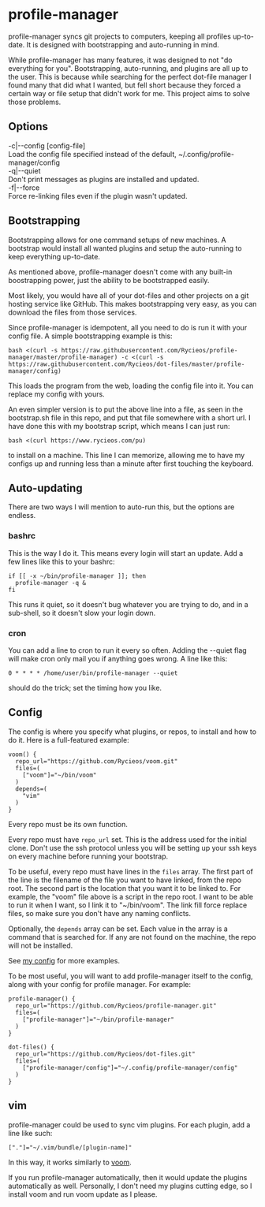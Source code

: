 # profile-manager

profile-manager syncs git projects to computers, keeping all profiles
up-to-date. It is designed with bootstrapping and auto-running in mind.

While profile-manager has many features, it was designed to not "do everything
for you". Bootstrapping, auto-running, and plugins are all up to the user. This
is because while searching for the perfect dot-file manager I found many that
did what I wanted, but fell short because they forced a certain way or file
setup that didn't work for me. This project aims to solve those problems.

## Options
 -c|--config [config-file]  
    Load the config file specified instead of the default,
    ~/.config/profile-manager/config  
 -q|--quiet  
    Don't print messages as plugins are installed and updated.  
 -f|--force  
    Force re-linking files even if the plugin wasn't updated.  

## Bootstrapping

Bootstrapping allows for one command setups of new machines. A bootstrap would
install all wanted plugins and setup the auto-running to keep everything
up-to-date.

As mentioned above, profile-manager doesn't come with any built-in boostrapping
power, just the ability to be bootstrapped easily.

Most likely, you would have all of your dot-files and other projects on a git
hosting service like GitHub. This makes bootstrapping very easy, as you can
download the files from those services.

Since profile-manager is idempotent, all you need to do is run it with your
config file. A simple bootstrapping example is this:
```
bash <(curl -s https://raw.githubusercontent.com/Rycieos/profile-manager/master/profile-manager) -c <(curl -s https://raw.githubusercontent.com/Rycieos/dot-files/master/profile-manager/config)
```
This loads the program from the web, loading the config file into it. You can
replace my config with yours.

An even simpler version is to put the above line into a file, as seen in the
bootstrap.sh file in this repo, and put that file somewhere with a short url.
I have done this with my bootstrap script, which means I can just run:
```
bash <(curl https://www.rycieos.com/pu)
```
to install on a machine. This line I can memorize, allowing me to have my
configs up and running less than a minute after first touching the keyboard.

## Auto-updating

There are two ways I will mention to auto-run this, but the options are
endless.

### bashrc
This is the way I do it. This means every login will start an update.
Add a few lines like this to your bashrc:
```
if [[ -x ~/bin/profile-manager ]]; then
  profile-manager -q &
fi
```
This runs it quiet, so it doesn't bug whatever you are trying to do, and in a
sub-shell, so it doesn't slow your login down.

### cron
You can add a line to cron to run it every so often. Adding the --quiet flag
will make cron only mail you if anything goes wrong. A line like this:
```
0 * * * * /home/user/bin/profile-manager --quiet
```
should do the trick; set the timing how you like.

## Config

The config is where you specify what plugins, or repos, to install and how to
do it. Here is a full-featured example:
```
voom() {
  repo_url="https://github.com/Rycieos/voom.git"
  files=(
    ["voom"]="~/bin/voom"
  )
  depends=(
    "vim"
  )
}
```

Every repo must be its own function.

Every repo must have `repo_url` set. This is the address used for the initial
clone. Don't use the ssh protocol unless you will be setting up your ssh keys
on every machine before running your bootstrap.

To be useful, every repo must have lines in the `files` array. The first part
of the line is the filename of the file you want to have linked, from the repo
root. The second part is the location that you want it to be linked to. For
example, the "voom" file above is a script in the repo root. I want to be able
to run it when I want, so I link it to "~/bin/voom". The link fill force
replace files, so make sure you don't have any naming conflicts.

Optionally, the `depends` array can be set. Each value in the array is a
command that is searched for. If any are not found on the machine, the repo
will not be installed.

See [my config](https://github.com/Rycieos/dot-files/blob/master/profile-manager/config) for more examples.

To be most useful, you will want to add profile-manager itself to the config,
along with your config for profile manager. For example:
```
profile-manager() {
  repo_url="https://github.com/Rycieos/profile-manager.git"
  files=(
    ["profile-manager"]="~/bin/profile-manager"
  )
}

dot-files() {
  repo_url="https://github.com/Rycieos/dot-files.git"
  files=(
    ["profile-manager/config"]="~/.config/profile-manager/config"
  )
}
```

## vim

profile-manager could be used to sync vim plugins. For each plugin, add a line
like such:
```
["."]="~/.vim/bundle/[plugin-name]"
```
In this way, it works similarly to [voom](https://github.com/airblade/voom).

If you run profile-manager automatically, then it would update the plugins
automatically as well. Personally, I don't need my plugins cutting edge, so I
install voom and run voom update as I please.

